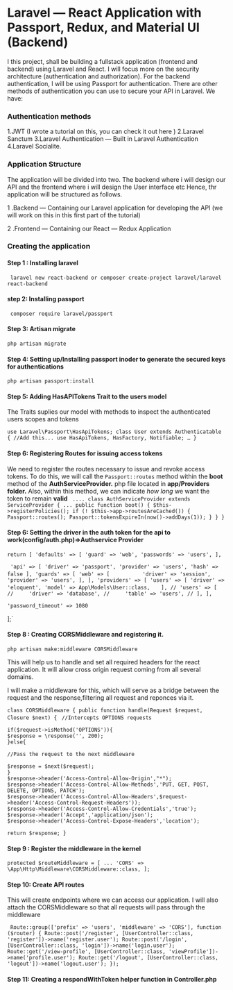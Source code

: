 
# Laravel — React Application with Passport, Redux, and Material UI (Backend)  

I this project, shall be building a fullstack application (frontend and backend) using Laravel and React. I will focus more on the security architecture (authentication and authorization). For the backend authentication, I will be using Passport for authentication. There are other methods of authentication you can use to secure your API in Laravel. We have:

### Authentication methods
1.JWT (I wrote a tutorial on this, you can check it out here )
2.Laravel Sanctum
3.Laravel Authentication — Built in Laravel Authentication
4.Laravel Socialite.

### Application Structure
The application will be divided into two. 
    The backend where i will design our API and the frontend where i  will design the User interface etc Hence, thr application will be structured as follows.

 1 .Backend — Containing our Laravel application for developing the API (we will work on this in this first part of the tutorial)
 
 2 .Frontend — Containing our React — Redux Application

### Creating the application
#### Step 1 : Installing laravel
 ` laravel new react-backend
   or
  composer create-project laravel/laravel react-backend`
 
#### step 2: Installing passport
`
composer require laravel/passport`

#### Step 3: Artisan migrate
`php artisan migrate`

#### Step 4: Setting up/Installing passport inoder to generate the secured keys for authentications

`php artisan passport:install`

#### Step 5: Adding HasAPITokens Trait to the users model
The Traits suplies our model with methods to inspect the authenticated users scopes and tokens


`use Laravel\Passport\HasApiTokens;
class User extends Authenticatable
{
    //Add this...
    use HasApiTokens, HasFactory, Notifiable;
    …
}`

#### Step 6: Registering Routes for issuing access tokens
We need to register the routes necessary to issue and revoke access tokens. 
To do this, we will call the `Passport::routes` method within the **boot** method of the **AuthServiceProvider.**
php file located in **app/Providers folder.** 
Also, within this method, we can indicate _how long_ we want the token to remain **valid** 
`
....
class AuthServiceProvider extends ServiceProvider
{
...
public function boot()
{
    $this->registerPolicies();
    if (! $this->app->routesAreCached()) {
    Passport::routes();
    Passport::tokensExpireIn(now()->addDays(1));
}
}
}`

#### Step 6: Setting the driver in the auth token for the api to work(config/auth.php)=>Authservice Provider
`return [
    'defaults' => [
        'guard' => 'web',
        'passwords' => 'users',
    ],`

   
  ` 'api' => [
       'driver' => 'passport',
       'provider' => 'users',
       'hash' => false
   ],
    'guards' => [
        'web' => [`
  `          'driver' => 'session',
            'provider' => 'users',
        ],
    ],
    'providers' => [
        'users' => [
            'driver' => 'eloquent',
            'model' => App\Models\User::class,`
     `   ],
        // 'users' => [
        //     'driver' => 'database',
        //     'table' => 'users',
        // ],
    ],`

    'password_timeout' => 1080
   ];`

#### Step 8 : Creating  CORSMiddleware and registering it.

`php artisan make:middleware CORSMiddleware`

This will help us to handle and set all required headers for the react application. 
It will allow cross origin request coming from all several domains.

I will make a middleware for this, 
which will serve as a bridge between the request and the response,filtering all request and reponces via it.

`class CORSMiddleware
{
public function handle(Request $request, Closure $next)
{`
   ` //Intercepts OPTIONS requests`

    if($request->isMethod('OPTIONS')){
    $response = \response('', 200);
    }else{

    //Pass the request to the next middleware

    $response = $next($request);
    }
    $response->header('Access-Control-Allow-Origin',"*");
    $response->header('Access-Control-Allow-Methods','PUT, GET, POST, DELETE, OPTIONS, PATCH');
    $response->header('Access-Control-Allow-Headers',$request->header('Access-Control-Request-Headers'));
    $response->header('Access-Control-Allow-Credentials','true');
    $response->header('Accept','application/json');
    $response->header('Access-Control-Expose-Headers','location');
`return $response;
}`

#### Step 9 : Register the middleware in the kernel

`protected $routeMiddleware = [
...
'CORS' => \App\Http\Middleware\CORSMiddleware::class,
];`

#### Step 10: Create API routes

This will create endpoints where we can access our application. I will also attach the CORSMiddleware  so that all requests will pass through the middleware

`
Route::group(['prefix' => 'users', 'middleware' => 'CORS'], function ($router) {
Route::post('/register', [UserController::class, 'register'])->name('register.user');
Route::post('/login', [UserController::class, 'login'])->name('login.user');
Route::get('/view-profile', [UserController::class, 'viewProfile'])->name('profile.user');
Route::get('/logout', [UserController::class, 'logout'])->name('logout.user');
});`

#### Step 11:  Creating  a respondWithToken helper function in Controller.php
